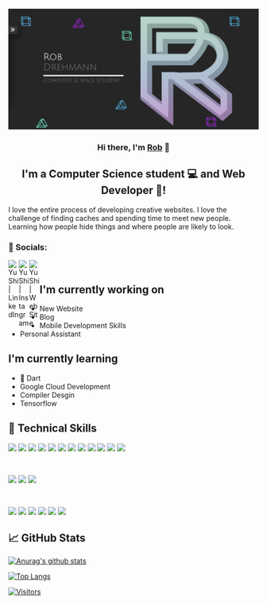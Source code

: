 <p align="center">
  <a href= target="_blank" rel="noreferrer"><img src="Screen Shot 2022-03-09 at 11.44.36 AM.png" alt="my banner"></a>
</p>

<h3 align="center">
Hi there, I'm <a href="" target="_blank" rel="noreferrer">Rob</a> 👋
</h3>

<h2 align="center">
I'm a Computer Science student 💻 and Web Developer 🎨!
</h2> 

I love the entire process of developing creative websites. I love the challenge of finding caches and spending time to meet new people. Learning how people hide things and where people are likely to look.

### 🤝 Socials:

<a href=""><img align="left" src="https://raw.githubusercontent.com/yushi1007/yushi1007/main/images/linkedin.svg" alt="Yu Shi | LinkedIn" width="21px"/></a>
<a href=""><img align="left" src="https://raw.githubusercontent.com/yushi1007/yushi1007/main/images/instagram.svg" alt="Yu Shi | Instagram" width="21px"/></a>
<a href=""><img align="left" src="https://raw.githubusercontent.com/yushi1007/yushi1007/main/images/medium.svg" alt="Yu Shi | WebSite" width="21px"/></a>
</br>


## I'm currently working on

- New Website
- Blog
- Mobile Development Skills
- Personal Assistant 

## I'm currently learning

- 📱 Dart
- Google Cloud Development
- Compiler Desgin 
- Tensorflow 

## 💼 Technical Skills

![](https://img.shields.io/badge/Code-React-informational?style=flat&logo=react&color=61DAFB)
![](https://img.shields.io/badge/Code-Redux-informational?style=flat&logo=Redux&color=764ABC)
![](https://img.shields.io/badge/Code-Java-informational?style=flat&logo=Java&color=764ABC)
![](https://img.shields.io/badge/Code-Tensorflow-informational?style=flat&logo=Tensorflow&color=764ABC)
![](https://img.shields.io/badge/Code-Svelte-informational?style=flat&logo=Svelte&color=F7DF1E)
![](https://img.shields.io/badge/Code-C-informational?style=flat&logo=C&color=F7DF1E)
![](https://img.shields.io/badge/Code-ASM-informational?style=flat&logo=ASM&color=F7DF1E)
![](https://img.shields.io/badge/Code-JavaScript-informational?style=flat&logo=JavaScript&color=F7DF1E)
![](https://img.shields.io/badge/Code-Python-informational?style=flat&logo=Python&color=00FF00)
![](https://img.shields.io/badge/Code-Css-informational?style=flat&logo=CSS3&color=FFFFFF)
![](https://img.shields.io/badge/Code-HTML5-informational?style=flat&logo=HTML5&color=E34F26)
![](https://img.shields.io/badge/Code-SQL-informational?style=flat&logo=SQL&color=003B57)

</br>

![](https://img.shields.io/badge/Style-Bootstrap-informational?style=flat&logo=Bootstrap&color=7952B3)
![](https://img.shields.io/badge/Style-CSS3-informational?style=flat&logo=CSS3&color=1572B6)
![](https://img.shields.io/badge/Style-styled--components-informational?style=flat&logo=styled-components&color=DB7093)


</br>

![](https://img.shields.io/badge/Tools-Figma-informational?style=flat&logo=Figma&color=F24E1E)
![](https://img.shields.io/badge/Tools-Firebase-informational?style=flat&logo=Firebase&color=F24E1E)
![](https://img.shields.io/badge/Tools-NPM-informational?style=flat&logo=NPM&color=CB3837)
![](https://img.shields.io/badge/Tools-Heroku-informational?style=flat&logo=Heroku&color=430098)
![](https://img.shields.io/badge/Tools-Git-informational?style=flat&logo=Git&color=F05032)
![](https://img.shields.io/badge/Tools-GitHub-informational?style=flat&logo=GitHub&color=181717)



## 📈 GitHub Stats 

[![Anurag's github stats](https://github-readme-stats.vercel.app/api?username=RobDrehmann)](https://github.com/RobDrehmann)

[![Top Langs](https://github-readme-stats.vercel.app/api/top-langs/?username=RobDrehmann&layout=compact)](https://github.com/RobDrehmann)

[![Visitors](https://visitor-badge.glitch.me/badge?page_id=RobDrehmann.RobDrehmann)](https://github.com/RobDrehmann)
